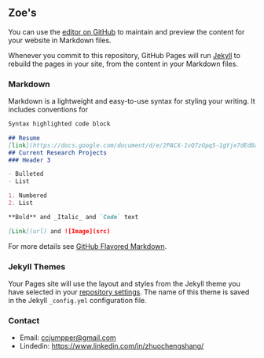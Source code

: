 ## Zoe's 

You can use the [editor on GitHub](https://github.com/ClockOrange/ClockOrange.github.io/edit/master/README.md) to maintain and preview the content for your website in Markdown files.

Whenever you commit to this repository, GitHub Pages will run [Jekyll](https://jekyllrb.com/) to rebuild the pages in your site, from the content in your Markdown files.

### Markdown

Markdown is a lightweight and easy-to-use syntax for styling your writing. It includes conventions for

```markdown
Syntax highlighted code block

## Resume 
[link](https://docs.google.com/document/d/e/2PACX-1vQ7zOpq5-1gYjx7dEd8axyov5GgXIJDpaf9NhfgTj9_nLf5XoCVIw-QJSNe2vqO9r4NcoQQunumruxy/pub)
## Current Research Projects
### Header 3

- Bulleted
- List

1. Numbered
2. List

**Bold** and _Italic_ and `Code` text

[Link](url) and ![Image](src)
```

For more details see [GitHub Flavored Markdown](https://guides.github.com/features/mastering-markdown/).

### Jekyll Themes

Your Pages site will use the layout and styles from the Jekyll theme you have selected in your [repository settings](https://github.com/ClockOrange/ClockOrange.github.io/settings). The name of this theme is saved in the Jekyll `_config.yml` configuration file.

### Contact

- Email: ccjumpper@gmail.com
- Lindedin: https://www.linkedin.com/in/zhuochengshang/
